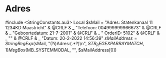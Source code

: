 # Adres
#include &lt;StringConstants.au3> Local $sMail  =    "Adres: Statenkanaal 11 1234KD Maastricht"  &amp; @CRLF &amp; _                         "Telefoon: 004999999966673"  &amp; @CRLF &amp; _                         "Geboortedatum: 21-7-2001"  &amp; @CRLF &amp; _                         " OrderID: 5102"  &amp; @CRLF &amp; _                         ""  &amp; @CRLF &amp; _                         "Datum: 20-2-2022 14:56:39"  $sMailAddress = StringRegExp($sMail, "(?i)Adres:(.*?)\n", $STR_REGEXPARRAYMATCH , 1) MsgBox($MB_SYSTEMMODAL, "", $sMailAddress[0]) 
